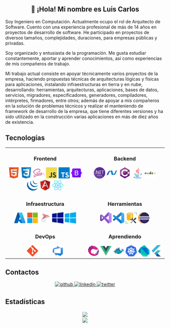 <h2 align="center">👋 ¡Hola! Mi nombre es Luis Carlos</h2>

Soy Ingeniero en Computación. Actualmente ocupo el rol de Arquitecto de Software. Cuento con una experiencia profesional de más de 14 años en proyectos de desarrollo de software. He participado en proyectos de diversos tamaños, complejidades, duraciones, para empresas públicas y privadas.

Soy organizado y entusiasta de la programación. Me gusta estudiar constantemente, aportar y aprender conocimientos, así como experiencias de mis compañeros de trabajo.

Mi trabajo actual consiste en apoyar técnicamente varios proyectos de la empresa, haciendo propuestas técnicas de arquitecturas lógicas y físicas para aplicaciones, instalando infraestructuras en tierra y en nube, desarrollando: herramientas, arquitecturas, aplicaciones, bases de datos, servicios, migradores, especificadores, generadores, compiladores, intérpretes, firmadores, entre otros; además de apoyar a mis compañeros en la solución de problemas técnicos y realizar el manteniendo de framework de desarrollo de la empresa, que tiene diferentes versiones y ha sido utilizado en la construcción varias aplicaciones en más de diez años de existencia.


## Tecnologías

<div align="center">
  <table>
    <tr>
      <td valign="top" width="50%">
        <div align="center">    
          <h3>Frontend</h3>
          <a href="#"><img title="HTML5" src="./images/html5.svg" width="36" height="36" alt="html5" /></a>
          <a href="#"><img title="CCS3" src="./images/css3.svg" width="36" height="36" alt="css3" /></a>
          <a href="#"><img title="Sass" src="./images/sass.svg" width="36" height="36" alt="sass" /></a>
          <a href="#"><img title="JavaScript" src="./images/javascript.svg" width="36" height="36" alt="javascript" /></a>
          <a href="#"><img title="TypeScript" src="./images/typescript.svg" width="36" height="36" alt="typescript" /></a>
          <a href="#"><img title="Bootstrap" src="./images/bootstrap.svg" width="36" height="36" alt="bootstrap" /></a>
          <a href="#"><img title="jQuery" src="./images/jquery.svg" width="36" height="36" alt="jquery" /></a>
          <a href="#"><img title="Angular" src="./images/angular.svg" width="36" height="36" alt="angular" /></a>
          <a href="#"><img title="React" src="./images/react.svg" width="36" height="36" alt="react" /></a>
        </div>
      </td>
      <td valign="top" width="50%">
        <div align="center">  
          <h3>Backend</h3>
          <a href="#"><img title=".Net Core" src="./images/netcore.svg" width="36" height="36" alt="netcore" /></a>
          <a href="#"><img title=".Net Framework" src="./images/netframework.svg" width="36" height="36" alt="netframework" /></a>
          <a href="#"><img title="C#" src="./images/csharp.svg" width="36" height="36" alt="csharp" /></a>
          <a href="#"><img title="Java" src="./images/java.svg" width="36" height="36" alt="java" /></a>
          <a href="#"><img title="Node.js" src="./images/nodejs.svg" width="36" height="36" alt="nodejs" /></a>
        </div>
      </td>
    </tr>
    <tr>
      <td valign="top" width="50%">
        <div align="center">
          <h3>Infraestructura</h3>
          <a href="#"><img title="Azure" src="./images/azure.svg" width="36" height="36" alt="azure" /></a>
          <a href="#"><img title="IIS" src="./images/iis-server.svg" width="36" height="36" alt="iis-server" /></a>
          <a href="#"><img title="MSSQL" src="./images/sql-server.svg" width="36" height="36" alt="sql-server" /></a>
          <a href="#"><img title="Windows Server" src="./images/windows-server.svg" width="36" height="36" alt="windows-server" /></a>
          <a href="#"><img title="Windows" src="./images/windows.svg" width="36" height="36" alt="windows" /></a>
        </div>
      </td>
      <td valign="top" width="50%">
        <div align="center">
          <h3>Herramientas</h3>
          <a href="#"><img title="Visual Studio" src="./images/visual-studio.svg" width="36" height="36" alt="visual-studio" /></a>
          <a href="#"><img title="Visual Studio Code" src="./images/visual-studio-code.svg" width="36" height="36" alt="visual-studio-code" /></a>
          <a href="#"><img title="MSSQL Management Studio" src="./images/sql-management.png" width="36" height="36" alt="sql-management" /></a>
          <a href="#"><img title="Eclipse" src="./images/eclipse.svg" width="36" height="36" alt="eclipse" /></a>
        </div>
      </td>
    </tr>
    <tr>
      <td valign="top" width="50%">
        <div align="center">
          <h3>DevOps</h3>
            <a href="#"><img title="Git" src="./images/git.svg" width="36" height="36" alt="git" /></a>
            <a href="#"><img title="GitHub" src="./images/github.svg" width="36" height="36" alt="github" /></a>
            <a href="#"><img title="DevOps" src="./images/azure-devops.svg" width="36" height="36" alt="azure-devops" /></a>
          </div>
      </td>
      <td valign="top" width="50%">
      <div align="center">
          <h3>Aprendiendo</h3>
            <a href="#"><img title="RxJs" src="./images/rxjs.svg" width="36" height="36" alt="rxjs" /></a>
            <a href="#"><img title="Vue" src="./images/vue.svg" width="36" height="36" alt="vue" /></a>
            <a href="#"><img title="Docker" src="./images/docker.svg" width="36" height="36" alt="docker" /></a>
            <a href="#"><img title="Kubernetes" src="./images/kubernetes.svg" width="36" height="36" alt="kubernetes" /></a>
            <a href="#"><img title="Dart" src="./images/dart.svg" width="36" height="36" alt="dart" /></a>
            <a href="#"><img title="Flutter" src="./images/flutter.svg" width="36" height="36" alt="flutter" /></a>
          </div>
      </div>
      </td>
    </tr>
  </table> 
</div>


## Contactos

<div align="center">
<a href="https://github.com/luiscasalas16" target="_blank">
<img src=https://img.shields.io/badge/github-%2324292e.svg?&style=for-the-badge&logo=github&logoColor=white alt=github style="margin-bottom: 5px;" />
</a>
<a href="https://linkedin.com/in/luiscasalas16" target="_blank">
<img src=https://img.shields.io/badge/linkedin-%231E77B5.svg?&style=for-the-badge&logo=linkedin&logoColor=white alt=linkedin style="margin-bottom: 5px;" />
</a>  
<a href="https://twitter.com/luiscasalas16" target="_blank">
<img src=https://img.shields.io/badge/twitter-%2300acee.svg?&style=for-the-badge&logo=twitter&logoColor=white alt=twitter style="margin-bottom: 5px;" />
</a>
</div>


## Estadísticas

<div align="center"><img src="https://github-readme-stats.vercel.app/api?username=luiscasalas16&show_icons=true&count_private=true&hide_border=true" align="center" /></div>  

<div align="center">
<img src="https://komarev.com/ghpvc/?username=luiscasalas16&&style=flat-square" align="center" />
</div>  

